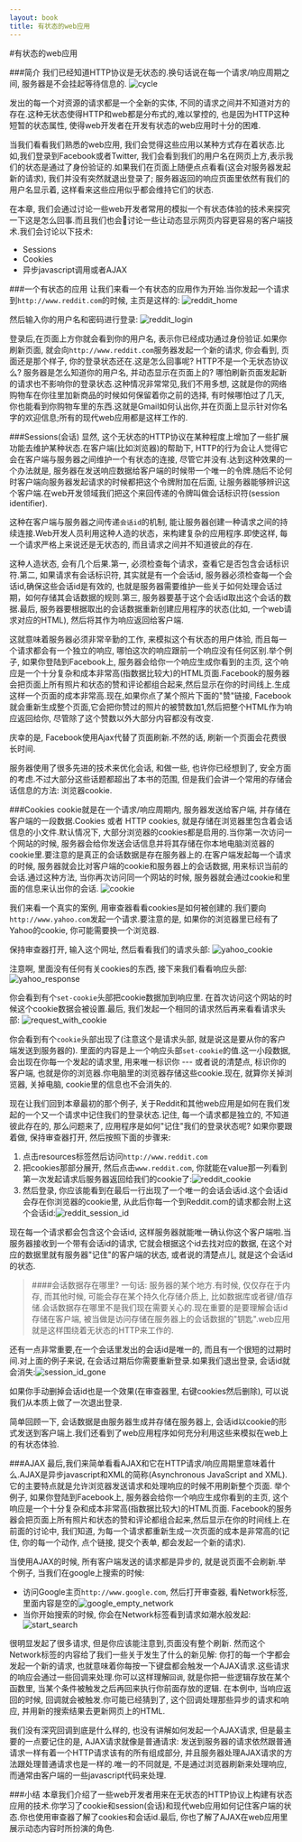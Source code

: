 ```yaml
---
layout: book
title: 有状态的web应用
---
```


#有状态的web应用

###简介
我们已经知道HTTP协议是无状态的.换句话说在每一个请求/响应周期之间, 服务器是不会挂起等待信息的.
![cycle](http://d186loudes4jlv.cloudfront.net/http/images/http_client_server.png)

发出的每一个对资源的请求都是一个全新的实体, 不同的请求之间并不知道对方的存在.这种无状态使得HTTP和web都是分布式的,难以掌控的, 也是因为HTTP这种短暂的状态属性, 使得web开发者在开发有状态的web应用时十分的困难.

当我们看看我们熟悉的web应用, 我们会觉得这些应用以某种方式存在着状态.比如,我们登录到Facebook或者Twitter, 我们会看到我们的用户名在网页上方,表示我们的状态是通过了身份验证的.如果我们在页面上随便点点看看(这会对服务器发起新的请求), 我们并没有突然就退出登录了; 服务器返回的响应页面里依然有我们的用户名显示着, 这样看来这些应用似乎都会维持它们的状态.

在本章, 我们会通过讨论一些web开发者常用的模拟一个有状态体验的技术来探究一下这是怎么回事.而且我们也会讨论一些让动态显示网页内容更容易的客户端技术.我们会讨论以下技术:
* Sessions
* Cookies
* 异步javascript调用或者AJAX

###一个有状态的应用
让我们来看一个有状态的应用作为开始.当你发起一个请求到```http://www.reddit.com```的时候, 主页是这样的:
![reddit_home](http://d186loudes4jlv.cloudfront.net/http/images/http_request.png)

然后输入你的用户名和密码进行登录:
![reddit_login](http://d186loudes4jlv.cloudfront.net/http/images/dynamic_content.png)

登录后,在页面上方你就会看到你的用户名, 表示你已经成功通过身份验证.如果你刷新页面, 就会向```http://www.reddit.com```服务器发起一个新的请求, 你会看到, 页面还是那个样子, 你的登录状态还在.这是怎么回事呢? HTTP不是一个无状态协议么? 服务器是怎么知道你的用户名, 并动态显示在页面上的? 哪怕刷新页面发起新的请求也不影响你的登录状态.这种情况非常常见,我们不用多想, 这就是你的网络购物车在你往里加新商品的时候如何保留着你之前的选择, 有时候哪怕过了几天, 你也能看到你购物车里的东西.这就是Gmail如何认出你,并在页面上显示针对你名字的欢迎信息;所有的现代web应用都是这样工作的.

###Sessions(会话)
显然, 这个无状态的HTTP协议在某种程度上增加了一些扩展功能去维护某种状态.在客户端(比如浏览器)的帮助下, HTTP的行为会让人觉得它会在客户端与服务器之间维护一个有状态的连接, 尽管它并没有.达到这种效果的一个办法就是, 服务器在发送响应数据给客户端的时候带一个唯一的令牌.随后不论何时客户端向服务器发起请求的时候都把这个令牌附加在后面, 让服务器能够辨识这个客户端.在web开发领域我们把这个来回传递的令牌叫做会话标识符(session identifier).

这种在客户端与服务器之间传递```会话id```的机制, 能让服务器创建一种请求之间的持续连接.Web开发人员利用这种人造的状态，来构建复杂的应用程序.即使这样, 每一个请求严格上来说还是无状态的, 而且请求之间并不知道彼此的存在.

这种人造状态, 会有几个后果.第一, 必须检查每个请求，查看它是否包含会话标识符.第二, 如果请求有会话标识符, 其实就是有一个会话id, 服务器必须检查每一个会话id,确保这些会话id是有效的, 也就是服务器需要维护一些关于如何处理会话过期，如何存储其会话数据的规则.第三, 服务器要基于这个会话id取出这个会话的数据.最后, 服务器要根据取出的会话数据重新创建应用程序的状态(比如, 一个web请求对应的HTML), 然后将其作为响应返回给客户端.

这就意味着服务器必须非常辛勤的工作, 来模拟这个有状态的用户体验, 而且每一个请求都会有一个独立的响应, 哪怕这次的响应跟前一个响应没有任何区别.举个例子, 如果你登陆到Facebook上, 服务器会给你一个响应生成你看到的主页, 这个响应是一个十分复杂和成本非常高(指数据比较大)的HTML页面.Facebook的服务器会把页面上所有照片和状态的赞和评论都组合起来,然后显示在你的时间线上.生成这样一个页面的成本非常高.现在,如果你点了某个照片下面的"赞"链接, Facebook就会重新生成整个页面,它会把你赞过的照片的被赞数加1,然后把整个HTML作为响应返回给你, 尽管除了这个赞数以外大部分内容都没有改变.

庆幸的是, Facebook使用Ajax代替了页面刷新.不然的话, 刷新一个页面会花费很长时间.

服务器使用了很多先进的技术来优化会话, 和做一些, 也许你已经想到了, 安全方面的考虑.不过大部分这些话题都超出了本书的范围, 但是我们会讲一个常用的存储会话信息的方法: 浏览器cookie.

###Cookies
cookie就是在一个请求/响应周期内, 服务器发送给客户端, 并存储在客户端的一段数据.Cookies 或者 HTTP cookies, 就是存储在浏览器里包含着会话信息的小文件.默认情况下, 大部分浏览器的cookies都是启用的.当你第一次访问一个网站的时候, 服务器会给你发送会话信息并将其存储在你本地电脑浏览器的cookie里.要注意的是真正的会话数据是存在服务器上的.在客户端发起每一个请求的时候, 服务器就会比对客户端的cookie和服务器上的会话数据, 用来标识当前的会话.通过这种方法, 当你再次访问同一个网站的时候, 服务器就会通过cookie和里面的信息来认出你的会话.
![cookie](http://d186loudes4jlv.cloudfront.net/http/images/cookie_diagram.png)

我们来看一个真实的案例, 用审查器看看cookies是如何被创建的.我们要向```http://www.yahoo.com```发起一个请求.要注意的是, 如果你的浏览器里已经有了Yahoo的cookie, 你可能需要换一个浏览器.

保持审查器打开, 输入这个网址, 然后看看我们的请求头部:
![yahoo_cookie](http://d186loudes4jlv.cloudfront.net/http/images/request_no_cookies.png)

注意啊, 里面没有任何有关cookies的东西, 接下来我们看看响应头部:
![yahoo_response](http://d186loudes4jlv.cloudfront.net/http/images/response_cookies.png)

你会看到有个```set-cookie```头部把cookie数据加到响应里. 在首次访问这个网站的时候这个cookie数据会被设置.最后, 我们发起一个相同的请求然后再来看看请求头部:
![request_with_cookie](http://d186loudes4jlv.cloudfront.net/http/images/request_cookies_set.png)

你会看到有个```cookie```头部出现了(注意这个是请求头部, 就是说这是要从你的客户端发送到服务器的). 里面的内容是上一个响应头部```set-cookie```的值.这一小段数据, 会出现在你每一个发起的请求里, 用来唯一标识你 --- 或者说的清楚点, 标识你的客户端, 也就是你的浏览器.你电脑里的浏览器存储这些cookie.现在, 就算你关掉浏览器, 关掉电脑, cookie里的信息也不会消失的.

现在让我们回到本章最初的那个例子, 关于Reddit和其他web应用是如何在我们发起的一个又一个请求中记住我们的登录状态.记住, 每一个请求都是独立的, 不知道彼此存在的, 那么问题来了, 应用程序是如何"记住"我们的登录状态呢? 如果你要跟着做, 保持审查器打开, 然后按照下面的步骤来:

1. 点击resources标签然后访问```http://www.reddit.com```
2. 把cookies那部分展开, 然后点击```www.reddit.com```, 你就能在value那一列看到第一次发起请求后服务器返回给我们的cookie了:![reddit_cookie](http://d186loudes4jlv.cloudfront.net/http/images/reddit_no_session.png)
3. 然后登录, 你应该能看到在最后一行出现了一个唯一的会话会话id.这个会话id会存在你浏览器的cookie里, 从此后你每一个到Reddit.com的请求都会附上这个会话id:![reddit_session_id](http://d186loudes4jlv.cloudfront.net/http/images/reddit_with_session.png)

现在每一个请求都会包含这个会话id, 这样服务器就能唯一确认你这个客户端啦.当服务器接收到一个带有会话id的请求, 它就会根据这个id去找对应的数据, 在这个对应的数据里就有服务器"记住"的客户端的状态, 或者说的清楚点儿, 就是这个会话id的状态.

>####会话数据存在哪里?
>一句话: 服务器的某个地方.有时候, 仅仅存在于内存, 而其他时候, 可能会存在某个持久化存储介质上, 比如数据库或者键/值存储.会话数据存在哪里不是我们现在需要关心的.现在重要的是要理解会话id 存储在客户端, 被当做是访问存储在服务器上的会话数据的"钥匙".web应用就是这样围绕着无状态的HTTP来工作的.

还有一点非常重要,在一个会话里发出的会话id是唯一的, 而且有一个很短的过期时间.对上面的例子来说, 在会话过期后你需要重新登录.如果我们退出登录, 会话id就会消失:![session_id_gone](http://d186loudes4jlv.cloudfront.net/http/images/reddit_logged_out.png)

如果你手动删掉会话id也是一个效果(在审查器里, 右键cookies然后删除), 可以说我们从本质上做了一次退出登录.

简单回顾一下, 会话数据是由服务器生成并存储在服务器上, 会话id以cookie的形式发送到客户端上.我们还看到了web应用程序如何充分利用这些来模拟在web上的有状态体验.

###AJAX
最后,我们来简单看看AJAX和它在HTTP请求/响应周期里意味着什么.AJAX是异步javascript和XML的简称(Asynchronous JavaScript and XML).它的主要特点就是允许浏览器发送请求和处理响应的时候不用刷新整个页面.
举个例子, 如果你登陆到Facebook上, 服务器会给你一个响应生成你看到的主页, 这个响应是一个十分复杂和成本非常高(指数据比较大)的HTML页面.
Facebook的服务器会把页面上所有照片和状态的赞和评论都组合起来,然后显示在你的时间线上.在前面的讨论中, 我们知道, 为每一个请求都重新生成一次页面的成本是非常高的(记住, 你的每一个动作, 点个链接, 提交个表单, 都会发起一个新的请求).

当使用AJAX的时候, 所有客户端发送的请求都是异步的, 就是说页面不会刷新.举个例子, 当我们在google上搜索的时候:
* 访问Google主页```http://www.google.com```, 然后打开审查器, 看Network标签, 里面内容是空的![google_empty_network](http://d186loudes4jlv.cloudfront.net/http/images/empty_network_tab.png)
* 当你开始搜索的时候, 你会在Network标签看到请求如潮水般发起:![start_search](http://d186loudes4jlv.cloudfront.net/http/images/ajax_google_search.png)

很明显发起了很多请求, 但是你应该能注意到,页面没有整个刷新. 然而这个Network标签的内容给了我们一些关于发生了什么的新见解: 你打的每一个字都会发起一个新的请求, 也就意味着你每按一下键盘都会触发一个AJAX请求.这些请求的响应会通过一些回调来处理.你可以这样理解```回调```, 就是你把一些逻辑存放在某个函数里, 当某个条件被触发之后再回来执行你前面存放的逻辑.
在本例中, 当响应返回的时候, 回调就会被触发.你可能已经猜到了, 这个回调处理那些异步的请求和响应, 并用新的搜索结果去更新网页上的HTML.

我们没有深究回调到底是什么样的, 也没有讲解如何发起一个AJAX请求, 但是最主要的一点要记住的是, AJAX请求就像是普通请求: 发送到服务器的请求依然跟普通请求一样有着一个HTTP请求该有的所有组成部分, 并且服务器处理AJAX请求的方法跟处理普通请求也是一样的.唯一的不同就是, 不是通过浏览器刷新来处理响应, 而通常由客户端的一些javascript代码来处理.

###小结
本章我们介绍了一些web开发者用来在无状态的HTTP协议上构建有状态应用的技术.你学习了cookie和session(会话)和现代web应用如何记住客户端的状态.你也使用审查器了解了cookies和会话id.最后, 你也了解了AJAX在web应用里展示动态内容时所扮演的角色.
